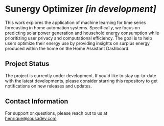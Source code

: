 # Sunergy Optimizer _[in development]_

This work explores the application of machine learning for time series forecasting in home automation systems. 
Specifically, we focus on predicting solar power generation and household energy consumption while prioritizing user privacy and computational efficiency. 
The goal is to help users optimize their energy use by providing insights on surplus energy produced within the home on the Home Assistant Dashboard.

## Project Status

The project is currently under development.
If you'd like to stay up-to-date with the latest developments, please consider starring this repository to get notifications on new releases and updates.

## Contact Information

For support or questions, please reach out to us at henrique@sousadev.com.
